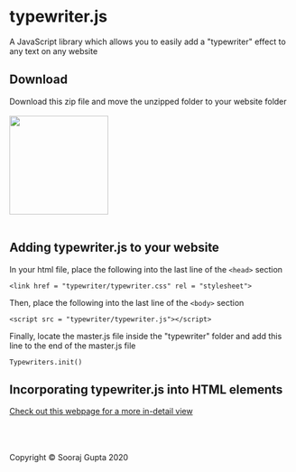 # typewriter.js
A JavaScript library which allows you to easily add a "typewriter" effect to any text on any website

## Download
Download this zip file and move the unzipped folder to your website folder<br><br>
<a href="https://sooraj-gupta.github.io/typewriter.zip"><img src = "https://i.imgur.com/oZbEJwD.png" width="175"></a><br>
<br>



## Adding typewriter.js to your website 
In your html file, place the following into the last line of the <code>&lt;head&gt;</code> section
<pre><code>&lt;link href = "typewriter/typewriter.css" rel = "stylesheet"&gt;</code></pre>

Then, place the following into the last line of the <code>&lt;body&gt;</code> section
<pre><code>&lt;script src = "typewriter/typewriter.js"&gt;&lt;/script&gt;</code></pre>

Finally, locate the master.js file inside the "typewriter" folder and add this line to the end of the master.js file
<pre><code>Typewriters.init()</code></pre>

## Incorporating typewriter.js into HTML elements

<a href = "https://sooraj-gupta.github.io/typewriterjs">Check out this webpage for a more in-detail view</a>

<br>
<br>
<br>
Copyright © Sooraj Gupta 2020
